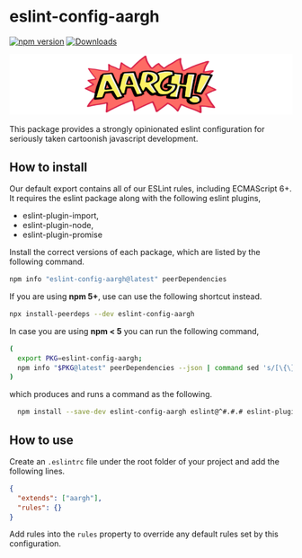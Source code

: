# eslint-config-aargh

[![npm version](https://img.shields.io/npm/v/eslint-config-aargh.svg)](https://www.npmjs.com/package/eslint-config-aargh)
[![Downloads](https://img.shields.io/npm/dm/eslint-config-aargh.svg)](https://www.npmjs.com/package/eslint-config-aargh)

![AARGH](./banner.png)

This package provides a strongly opinionated eslint configuration for seriously taken cartoonish javascript development.

## How to install

Our default export contains all of our ESLint rules, including ECMAScript 6+. It requires the eslint package along with the following eslint plugins,

 * eslint-plugin-import,
 * eslint-plugin-node,
 * eslint-plugin-promise

Install the correct versions of each package, which are listed by the following command.

```sh
npm info "eslint-config-aargh@latest" peerDependencies
```

If you are using **npm 5+**, use can use the following shortcut instead.

```sh
npx install-peerdeps --dev eslint-config-aargh
```

In case you are using **npm < 5** you can run the following command,

```sh
(
  export PKG=eslint-config-aargh;
  npm info "$PKG@latest" peerDependencies --json | command sed 's/[\{\},]//g ; s/: /@/g' | xargs npm install --save-dev "$PKG@latest"
)
```

which produces and runs a command as the following.

```sh
  npm install --save-dev eslint-config-aargh eslint@^#.#.# eslint-plugin-import@^#.#.# eslint-plugin-node@^#.#.# eslint-plugin-promise@^#.#.#
```

## How to use

Create an `.eslintrc` file under the root folder of your project and add the following lines.

```json
{
  "extends": ["aargh"],
  "rules": {}
}
```

Add rules into the `rules` property to override any default rules set by this configuration.